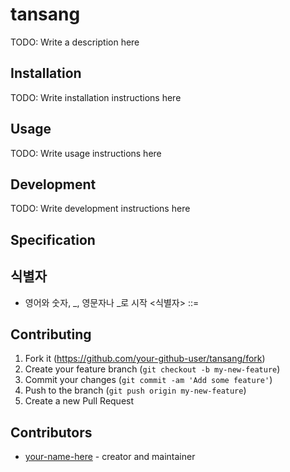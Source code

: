 # tansang

TODO: Write a description here

## Installation

TODO: Write installation instructions here

## Usage

TODO: Write usage instructions here

## Development

TODO: Write development instructions here
## Specification
## 식별자
- 영어와 숫자, _, 영문자나 _로 시작 
<식별자> ::= 

## Contributing

1. Fork it (<https://github.com/your-github-user/tansang/fork>)
2. Create your feature branch (`git checkout -b my-new-feature`)
3. Commit your changes (`git commit -am 'Add some feature'`)
4. Push to the branch (`git push origin my-new-feature`)
5. Create a new Pull Request

## Contributors

- [your-name-here](https://github.com/your-github-user) - creator and maintainer
